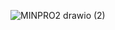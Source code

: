 
![MINPRO2 drawio (2)](https://github.com/user-attachments/assets/d8ce4df6-151f-41ce-bddb-9aac542e53e4)
